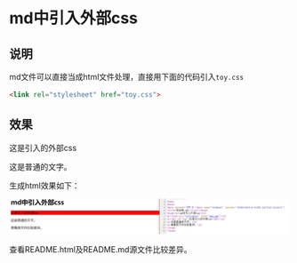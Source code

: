 # md中引入外部css

## 说明

md文件可以直接当成html文件处理，直接用下面的代码引入`toy.css`

```html
<link rel="stylesheet" href="toy.css">
```

## 效果

<link rel="stylesheet" href="toy.css">

<div id="toy">这是引入的外部css</div>

这是普通的文字。

生成html效果如下：

![](res.png)

查看README.html及README.md源文件比较差异。